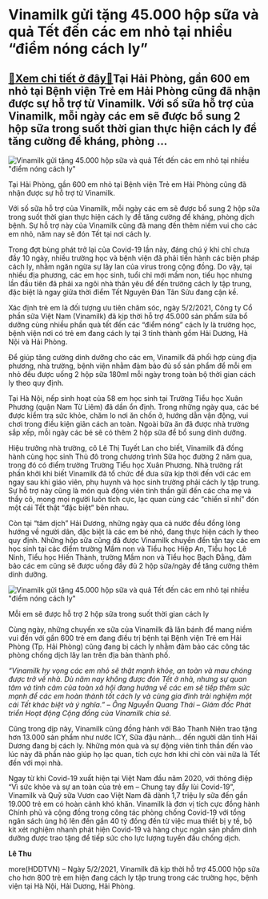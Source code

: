 Vinamilk gửi tặng 45.000 hộp sữa và quả Tết đến các em nhỏ tại nhiều “điểm nóng cách ly”
========================================================================================

[:gift:Xem chi tiết ở đây:gift:](https://hddtvn.com/vinamilk-gui-tang-45-000-hop-sua-va-qua-tet-den-cac-em-nho-tai-nhieu-diem-nong-cach-ly/)Tại Hải Phòng, gần 600 em nhỏ tại Bệnh viện Trẻ em Hải Phòng cũng đã nhận được sự hỗ trợ từ Vinamilk. Với số sữa hỗ trợ của Vinamilk, mỗi ngày các em sẽ được bổ sung 2 hộp sữa trong suốt thời gian thực hiện cách ly để tăng cường đề kháng, phòng …
------------------------------------------------------------------------------------------------------------------------------------------------------------------------------------------------------------------------------------------------------





![Vinamilk gửi tặng 45.000 hộp sữa và quả Tết đến các em nhỏ tại nhiều "điểm nóng cách ly"](https://hddtvn.com/wp-content/uploads/2021/02/85232817.jpg "Vinamilk gửi tặng 45.000 hộp sữa và quả Tết đến các em nhỏ tại nhiều \"điểm nóng cách ly\"")


 Tại Hải Phòng, gần 600 em nhỏ tại Bệnh viện Trẻ em Hải Phòng cũng đã nhận được sự hỗ trợ từ Vinamilk.



Với số sữa hỗ trợ của Vinamilk, mỗi ngày các em sẽ được bổ sung 2 hộp sữa trong suốt thời gian thực hiện cách ly để tăng cường đề kháng, phòng dịch bệnh. Sự hỗ trợ này của Vinamilk cũng đã mang đến thêm niềm vui cho các em nhỏ, năm nay sẽ đón Tết tại nơi cách ly.


Trong đợt bùng phát trở lại của Covid-19 lần này, đáng chú ý khi chỉ chưa đầy 10 ngày, nhiều trường học và bệnh viện đã phải tiến hành các biện pháp cách ly, nhằm ngăn ngừa sự lây lan của virus trong cộng đồng. Do vậy, tại nhiều địa phương, các em học sinh, tuổi chỉ mới mầm non, tiểu học nhưng lần đầu tiên đã phải xa ngôi nhà thân yêu để đến trường cách ly tập trung, đặc biệt là ngay giữa thời điểm Tết Nguyên Đán Tân Sửu đang cận kề.


Xác định trẻ em là đối tượng ưu tiên chăm sóc, ngày 5/2/2021, Công ty Cổ phần sữa Việt Nam (Vinamilk) đã kịp thời hỗ trợ 45.000 sản phẩm sữa bổ dưỡng cùng nhiều phần quà tết đến các “điểm nóng” cách ly là trường học, bệnh viện nơi có trẻ em đang cách ly tại 3 tỉnh thành gồm Hải Dương, Hà Nội và Hải Phòng.


Để giúp tăng cường dinh dưỡng cho các em, Vinamilk đã phối hợp cùng địa phương, nhà trường, bệnh viện nhằm đảm bảo đủ số sản phẩm để mỗi em nhỏ đều được uống 2 hộp sữa 180ml mỗi ngày trong toàn bộ thời gian cách ly theo quy định.


Tại Hà Nội, nếp sinh hoạt của 58 em học sinh tại Trường Tiểu học Xuân Phương (quận Nam Từ Liêm) đã dần ổn định. Trong những ngày qua, các bé được kiểm tra sức khỏe, chăm lo nơi ăn chốn ở, hướng dẫn vận động, vui chơi trong điều kiện giãn cách an toàn. Ngoài bữa ăn đã được nhà trường sắp xếp, mỗi ngày các bé sẽ có thêm 2 hộp sữa để bổ sung dinh dưỡng.


Hiệu trưởng nhà trường, cô Lê Thị Tuyết Lan cho biết, Vinamilk đã đồng hành cùng học sinh Thủ đô trong chương trình Sữa học đường 2 năm qua, trong đó có điểm trường Trường Tiểu học Xuân Phương. Nhà trường rất phấn khởi khi biết Vinamilk đã tổ chức để đưa sữa kịp thời đến với các em ngay sau khi giáo viên, phụ huynh và học sinh trường phải cách ly tập trung. Sự hỗ trợ này cũng là món quà động viên tinh thần gửi đến các cha mẹ và thầy cô, mong mọi người luôn tích cực, lạc quan cùng các “chiến sĩ nhí” đón một cái Tết thật “đặc biệt” bên nhau.


Còn tại “tâm dịch” Hải Dương, những ngày qua cả nước đều đồng lòng hướng về người dân, đặc biệt là các em bé nhỏ, đang thực hiện cách ly theo quy định. Những hộp sữa cũng đã được Vinamilk chuyển đến tận tay các em học sinh tại các điểm trường Mầm non và Tiểu học Hiệp An, Tiểu học Lê Ninh, Tiểu học Hiến Thành, trường Mầm non và Tiểu học Bạch Đằng, đảm bảo các em cũng sẽ được uống đầy đủ 2 hộp sữa/ngày để tăng cường thêm dinh dưỡng.





![Vinamilk gửi tặng 45.000 hộp sữa và quả Tết đến các em nhỏ tại nhiều "điểm nóng cách ly"](https://hddtvn.com/wp-content/uploads/2021/02/99940535.jpg "Vinamilk gửi tặng 45.000 hộp sữa và quả Tết đến các em nhỏ tại nhiều \"điểm nóng cách ly\"")


Mỗi em sẽ được hỗ trợ 2 hộp sữa trong suốt thời gian cách ly



Cùng ngày, những chuyến xe sữa của Vinamilk đã lăn bánh để mang niềm vui đến với gần 600 trẻ em đang điều trị bệnh tại Bệnh viện Trẻ em Hải Phòng (Tp. Hải Phòng) cũng đang bị cách ly nhằm đảm bảo các công tác phòng chống dịch lây lan trên địa bàn thành phố.


*“Vinamilk hy vọng các em nhỏ sẽ thật mạnh khỏe, an toàn và mau chóng được trở về nhà. Dù năm nay không* *được đón Tết ở nhà, nhưng sự quan tâm và tình cảm của toàn xã hội đang hướng về các em sẽ tiếp thêm sức mạnh để các em hoàn thành tốt cách ly và cùng gia đình trải nghiệm một cái Tết khác biệt và ý nghĩa.” – Ông Nguyễn Quang Thái – Giám đốc Phát triển Hoạt động Cộng đồng của Vinamilk chia sẻ.*


Cũng trong dịp này, Vinamilk cũng đồng hành với Báo Thanh Niên trao tặng hơn 13.000 sản phẩm như nước ICY, Sữa đậu nành… đến người dân tỉnh Hải Dương đang bị cách ly. Những món quà và sự động viên tinh thần đến vào lúc này đã phần nào giúp họ lạc quan, tích cực hơn khi chỉ còn vài nữa là Tết đến với mọi nhà.


Ngay từ khi Covid-19 xuất hiện tại Việt Nam đầu năm 2020, với thông điệp “Vì sức khỏe và sự an toàn của trẻ em – Chung tay đẩy lùi Covid-19”, Vinamilk và Quỹ sữa Vươn cao Việt Nam đã dành 1,7 triệu ly sữa đến gần 19.000 trẻ em có hoàn cảnh khó khăn. Vinamilk là đơn vị tích cực đồng hành Chính phủ và cộng đồng trong công tác phòng chống Covid-19 với tổng ngân sách ủng hộ lên đến gần 40 tỷ đồng đến từ việc mua thiết bị y tế, bộ kit xét nghiệm nhanh phát hiện Covid-19 và hàng chục ngàn sản phẩm dinh dưỡng được trao tặng để tiếp sức cho lực lượng tuyến đầu chống dịch.




**Lê Thu**



more(HDDTVN) – Ngày 5/2/2021, Vinamilk đã kịp thời hỗ trợ 45.000 hộp sữa cho hơn 800 trẻ em hiện đang cách ly tập trung trong các trường học, bệnh viện tại Hà Nội, Hải Dương, Hải Phòng.

